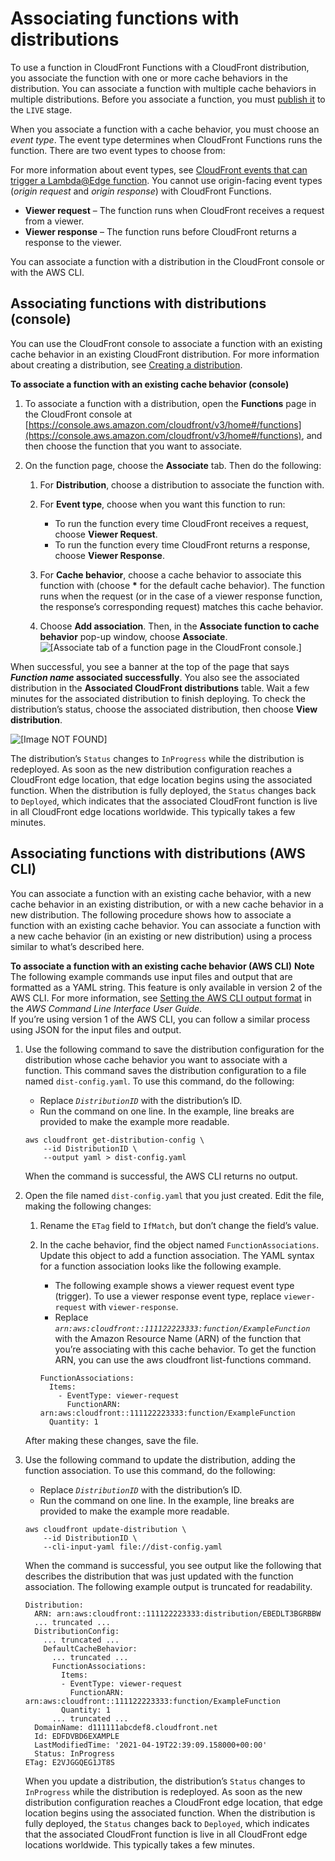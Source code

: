 # Associating functions with distributions<a name="associate-function"></a>

To use a function in CloudFront Functions with a CloudFront distribution, you associate the function with one or more cache behaviors in the distribution\. You can associate a function with multiple cache behaviors in multiple distributions\. Before you associate a function, you must [publish it](publish-function.md) to the `LIVE` stage\.

When you associate a function with a cache behavior, you must choose an *event type*\. The event type determines when CloudFront Functions runs the function\. There are two event types to choose from:

For more information about event types, see [CloudFront events that can trigger a Lambda@Edge function](lambda-cloudfront-trigger-events.md)\. You cannot use origin\-facing event types \(*origin request* and *origin response*\) with CloudFront Functions\.
+ **Viewer request** – The function runs when CloudFront receives a request from a viewer\.
+ **Viewer response** – The function runs before CloudFront returns a response to the viewer\.

You can associate a function with a distribution in the CloudFront console or with the AWS CLI\.

## Associating functions with distributions \(console\)<a name="associate-function-console"></a>

You can use the CloudFront console to associate a function with an existing cache behavior in an existing CloudFront distribution\. For more information about creating a distribution, see [Creating a distribution](distribution-web-creating-console.md)\.

**To associate a function with an existing cache behavior \(console\)**

1. To associate a function with a distribution, open the **Functions** page in the CloudFront console at [https://console.aws.amazon.com/cloudfront/v3/home#/functions](https://console.aws.amazon.com/cloudfront/v3/home#/functions), and then choose the function that you want to associate\.

1. On the function page, choose the **Associate** tab\. Then do the following:

   1. For **Distribution**, choose a distribution to associate the function with\.

   1. For **Event type**, choose when you want this function to run:
      + To run the function every time CloudFront receives a request, choose **Viewer Request**\.
      + To run the function every time CloudFront returns a response, choose **Viewer Response**\.

   1. For **Cache behavior**, choose a cache behavior to associate this function with \(choose **\*** for the default cache behavior\)\. The function runs when the request \(or in the case of a viewer response function, the response’s corresponding request\) matches this cache behavior\.

   1. Choose **Add association**\. Then, in the **Associate function to cache behavior** pop\-up window, choose **Associate**\.  
![\[Associate tab of a function page in the CloudFront console.\]](http://docs.aws.amazon.com/AmazonCloudFront/latest/DeveloperGuide/images/functions-associate.png)

When successful, you see a banner at the top of the page that says ***Function name* associated successfully**\. You also see the associated distribution in the **Associated CloudFront distributions** table\. Wait a few minutes for the associated distribution to finish deploying\. To check the distribution’s status, choose the associated distribution, then choose **View distribution**\.

![\[Image NOT FOUND\]](http://docs.aws.amazon.com/AmazonCloudFront/latest/DeveloperGuide/images/functions-view-distribution.png)

The distribution’s `Status` changes to `InProgress` while the distribution is redeployed\. As soon as the new distribution configuration reaches a CloudFront edge location, that edge location begins using the associated function\. When the distribution is fully deployed, the `Status` changes back to `Deployed`, which indicates that the associated CloudFront function is live in all CloudFront edge locations worldwide\. This typically takes a few minutes\.

## Associating functions with distributions \(AWS CLI\)<a name="associate-function-cli"></a>

You can associate a function with an existing cache behavior, with a new cache behavior in an existing distribution, or with a new cache behavior in a new distribution\. The following procedure shows how to associate a function with an existing cache behavior\. You can associate a function with a new cache behavior \(in an existing or new distribution\) using a process similar to what’s described here\.

**To associate a function with an existing cache behavior \(AWS CLI\)**
**Note**  
The following example commands use input files and output that are formatted as a YAML string\. This feature is only available in version 2 of the AWS CLI\. For more information, see [Setting the AWS CLI output format]() in the *AWS Command Line Interface User Guide*\.  
If you’re using version 1 of the AWS CLI, you can follow a similar process using JSON for the input files and output\.

1. Use the following command to save the distribution configuration for the distribution whose cache behavior you want to associate with a function\. This command saves the distribution configuration to a file named `dist-config.yaml`\. To use this command, do the following:
   + Replace *`DistributionID`* with the distribution’s ID\.
   + Run the command on one line\. In the example, line breaks are provided to make the example more readable\.

   ```
   aws cloudfront get-distribution-config \
       --id DistributionID \
       --output yaml > dist-config.yaml
   ```

   When the command is successful, the AWS CLI returns no output\.

1. Open the file named `dist-config.yaml` that you just created\. Edit the file, making the following changes:

   1. Rename the `ETag` field to `IfMatch`, but don’t change the field’s value\.

   1. In the cache behavior, find the object named `FunctionAssociations`\. Update this object to add a function association\. The YAML syntax for a function association looks like the following example\.
      + The following example shows a viewer request event type \(trigger\)\. To use a viewer response event type, replace `viewer-request` with `viewer-response`\.
      + Replace *`arn:aws:cloudfront::111122223333:function/ExampleFunction`* with the Amazon Resource Name \(ARN\) of the function that you’re associating with this cache behavior\. To get the function ARN, you can use the aws cloudfront list\-functions command\.

      ```
      FunctionAssociations:
        Items:
          - EventType: viewer-request
            FunctionARN: arn:aws:cloudfront::111122223333:function/ExampleFunction
        Quantity: 1
      ```

   After making these changes, save the file\.

1. Use the following command to update the distribution, adding the function association\. To use this command, do the following:
   + Replace *`DistributionID`* with the distribution’s ID\.
   + Run the command on one line\. In the example, line breaks are provided to make the example more readable\.

   ```
   aws cloudfront update-distribution \
       --id DistributionID \
       --cli-input-yaml file://dist-config.yaml
   ```

   When the command is successful, you see output like the following that describes the distribution that was just updated with the function association\. The following example output is truncated for readability\.

   ```
   Distribution:
     ARN: arn:aws:cloudfront::111122223333:distribution/EBEDLT3BGRBBW
     ... truncated ...
     DistributionConfig:
       ... truncated ...
       DefaultCacheBehavior:
         ... truncated ...
         FunctionAssociations:
           Items:
           - EventType: viewer-request
             FunctionARN: arn:aws:cloudfront::111122223333:function/ExampleFunction
           Quantity: 1
         ... truncated ...
     DomainName: d111111abcdef8.cloudfront.net
     Id: EDFDVBD6EXAMPLE
     LastModifiedTime: '2021-04-19T22:39:09.158000+00:00'
     Status: InProgress
   ETag: E2VJGGQEG1JT8S
   ```

   When you update a distribution, the distribution’s `Status` changes to `InProgress` while the distribution is redeployed\. As soon as the new distribution configuration reaches a CloudFront edge location, that edge location begins using the associated function\. When the distribution is fully deployed, the `Status` changes back to `Deployed`, which indicates that the associated CloudFront function is live in all CloudFront edge locations worldwide\. This typically takes a few minutes\.